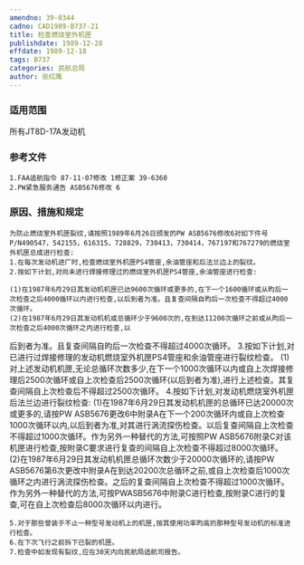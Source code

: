 ```yaml
---
amendno: 39-0344
cadno: CAD1989-B737-21
title: 检查燃烧室外机匣
publishdate: 1989-12-28
effdate: 1989-12-18
tags: B737
categories: 民航总局
author: 张红鹰
---
```


### 适用范围 
所有JT8D-17A发动机

### 参考文件
    1.FAA适航指令 87-11-07修改 1修正案 39-6360 
    2.PW紧急服务通告 ASB5676修改 6 


### 原因、措施和规定 
    为防止燃烧室外机匣裂纹,请按照1989年6月26日颁发的PW ASB5676修改6对如下件号P/N490547，542155，616315，728829，730413，730414，767197和767279的燃烧室外机匣总成进行检查: 
    1.在每次发动机进厂时,检查燃烧室外机匣PS4管座,余油管座和后法兰边上的裂纹。 
    2.按如下计划,对尚未进行焊接修理过的燃烧室外机匣PS4管座,余油管座进行检查: 

    (1)在1987年6月29日其发动机机匣已达9600次循环或更多的,在下一个1600循环或从昀后一次检查之后4000循环以内进行检查,以后到者为准。且复查间隔自昀后一次检查不得超过4000次循环。 
    (2)在1987年6月29日其发动机机或总循环少于9600次的,在到达11200次循环之前或从昀后一次检查之后4000次循环之内进行检查,以

  
后到者为准。且复查间隔自昀后一次检查不得超过4000次循环。 
    3.按如下计划,对已进行过焊接修理的发动机燃烧室外机匣PS4管座和余油管座进行裂纹检查。 
    (1)对上述发动机机匣,无论总循环次数多少,在下一个1000次循环以内或自上次焊接修理后2500次循环或自上次检查后2500次循环(以后到者为准),进行上述检查。其复查间隔自上次检查后不得超过2500次循环。 
    4.按如下计划,对发动机燃烧室外机匣后法兰边进行裂纹检查: 
    (1)在1987年6月29日其发动机机匣的总循环已达20000次或更多的,请按PW ASB5676更改6中附录A在下一个200次循环内或自上次检查1000次循环以内,以后到者为准,对其进行涡流探伤检查。以后复查间隔自上次检查不得超过1000次循环。作为另外一种替代的方法,可按照PW ASB5676附录C对该机匣进行检查,按附录C要求进行复查的间隔自上次检查不得超过8000次循环。 
    (2)在1987年6月29日其发动机机匣总循环次数少于20000次循环的,请按PW ASB5676第6次更改中附录A在到达20200次总循环之前,或自上次检查后1000次循环之内进行涡流探伤检查。之后的复查间隔自上次检查不得超过1000次循环。作为另外一种替代的方法,可按PWASB5676中附录C进行检查,按附录C进行的复查,可在自上次检查后8000次循环以内进行。 

    5.对于那些曾装于不止一种型号发动机上的机匣,按其使用功率昀高的那种型号发动机的标准进行检查。 
    6.在下次飞行之前拆下已裂的机匣。 
    7.检查中如发现有裂纹,应在30天内向民航局适航司报告。    

